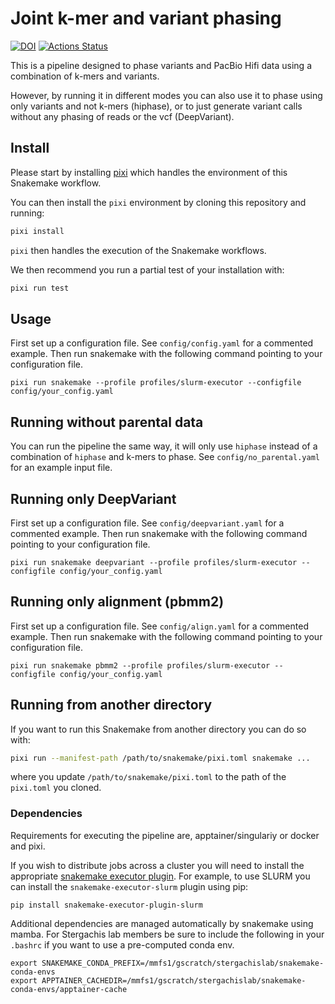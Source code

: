# Joint k-mer and variant phasing

[![DOI](https://zenodo.org/badge/636406459.svg)](https://zenodo.org/doi/10.5281/zenodo.10655504) [![Actions Status](https://github.com/mrvollger/k-mer-variant-phasing/workflows/CI/badge.svg)](https://github.com/mrvollger/k-mer-variant-phasing/actions)

This is a pipeline designed to phase variants and PacBio Hifi data using a combination of k-mers and variants.

However, by running it in different modes you can also use it to phase using only variants and not k-mers (hiphase), or to just generate variant calls without any phasing of reads or the vcf (DeepVariant).

## Install

Please start by installing [pixi](https://pixi.sh/latest/) which handles the environment of this Snakemake workflow.

You can then install the `pixi` environment by cloning this repository and running:

```bash
pixi install
```

`pixi` then handles the execution of the Snakemake workflows.

We then recommend you run a partial test of your installation with:

```bash
pixi run test
```

## Usage

First set up a configuration file. See `config/config.yaml` for a commented example.
Then run snakemake with the following command pointing to your configuration file.

```
pixi run snakemake --profile profiles/slurm-executor --configfile config/your_config.yaml
```

## Running without parental data

You can run the pipeline the same way, it will only use `hiphase` instead of a combination of `hiphase` and k-mers to phase.
See `config/no_parental.yaml` for an example input file.

## Running only DeepVariant

First set up a configuration file. See `config/deepvariant.yaml` for a commented example.
Then run snakemake with the following command pointing to your configuration file.

```
pixi run snakemake deepvariant --profile profiles/slurm-executor --configfile config/your_config.yaml
```

## Running only alignment (pbmm2)

First set up a configuration file. See `config/align.yaml` for a commented example.
Then run snakemake with the following command pointing to your configuration file.

```
pixi run snakemake pbmm2 --profile profiles/slurm-executor --configfile config/your_config.yaml
```

## Running from another directory

If you want to run this Snakemake from another directory you can do so with:

```bash
pixi run --manifest-path /path/to/snakemake/pixi.toml snakemake ...
```

where you update `/path/to/snakemake/pixi.toml` to the path of the `pixi.toml` you cloned.

### Dependencies

Requirements for executing the pipeline are, apptainer/singulariy or docker and pixi.

If you wish to distribute jobs across a cluster you will need to install the appropriate [snakemake executor plugin](https://snakemake.github.io/snakemake-plugin-catalog/). For example, to use SLURM you can install the `snakemake-executor-slurm` plugin using pip:

```
pip install snakemake-executor-plugin-slurm
```

Additional dependencies are managed automatically by snakemake using mamba. For Stergachis lab members be sure to include the following in your `.bashrc` if you want to use a pre-computed conda env.

```
export SNAKEMAKE_CONDA_PREFIX=/mmfs1/gscratch/stergachislab/snakemake-conda-envs
export APPTAINER_CACHEDIR=/mmfs1/gscratch/stergachislab/snakemake-conda-envs/apptainer-cache
```
